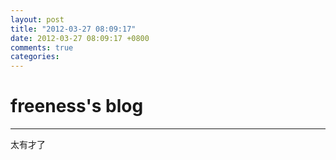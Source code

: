 ```yaml
---
layout: post
title: "2012-03-27 08:09:17"
date: 2012-03-27 08:09:17 +0800
comments: true
categories: 
---
```


# freeness's blog

----------

>
太有才了